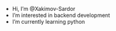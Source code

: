 - Hi, I’m @Xakimov-Sardor
- I’m interested in backend development
- I’m currently learning python

<!---
Xakimov-Sardor/Xakimov-Sardor is a ✨ special ✨ repository because its `README.md` (this file) appears on your GitHub profile.
You can click the Preview link to take a look at your changes.
--->

